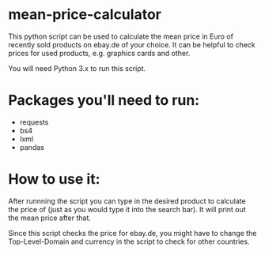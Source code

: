 # mean-price-calculator
This python script can be used to calculate the mean price in Euro of recently sold products on ebay.de of your choice.
It can be helpful to check prices for used products, e.g. graphics cards and other.

You will need Python 3.x to run this script.

# Packages you'll need to run:
- requests
- bs4
- lxml
- pandas

# How to use it:

After runnning the script you can type in the desired product to calculate the price of (just as you would type it into the search bar).
It will print out the mean price after that.

Since this script checks the price for ebay.de, you might have to change the Top-Level-Domain and currency in the script to check for other countries.
